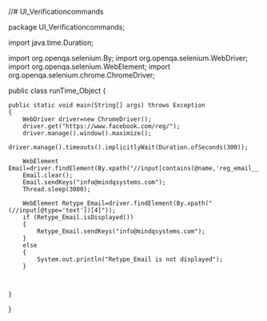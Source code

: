 //# UI_Verificationcommands

package UI_Verificationcommands;

import java.time.Duration;

import org.openqa.selenium.By;
import org.openqa.selenium.WebDriver;
import org.openqa.selenium.WebElement;
import org.openqa.selenium.chrome.ChromeDriver;

public class runTime_Object {

	public static void main(String[] args) throws Exception
	{
		WebDriver driver=new ChromeDriver();
		driver.get("https://www.facebook.com/reg/");
		driver.manage().window().maximize();
		driver.manage().timeouts().implicitlyWait(Duration.ofSeconds(300));
		
		WebElement Email=driver.findElement(By.xpath("//input[contains(@name,'reg_email__')]"));
		Email.clear();
		Email.sendKeys("info@mindqsystems.com");
		Thread.sleep(3000);
		
		WebElement Retype_Email=driver.findElement(By.xpath("(//input[@type='text'])[4]"));
		if (Retype_Email.isDisplayed()) 
		{
			Retype_Email.sendKeys("info@mindqsystems.com");
		} 
		else 
		{
			System.out.println("Retype_Email is not displayed");
		}
		
		
		
	}

}
